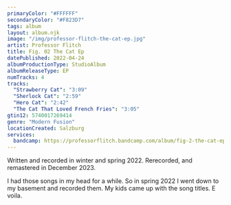 ```yaml
---
primaryColor: "#FFFFFF"
secondaryColor: "#F823D7"
tags: album
layout: album.njk
image: "/img/professor-flitch-the-cat-ep.jpg"
artist: Professor Flitch
title: Fig. 02 The Cat Ep
datePublished: 2022-04-24
albumProductionType: StudioAlbum
albumReleaseType: EP
numTracks: 4
tracks:
  "Strawberry Cat": "3:09"
  "Sherlock Cat": "2:59"
  "Hero Cat": "2:42"
  "The Cat That Loved French Fries": "3:05"
gtin12: 5740017269414
genre: "Modern Fusion"
locationCreated: Salzburg
services:
  bandcamp: https://professorflitch.bandcamp.com/album/fig-2-the-cat-ep
---
```


Written and recorded in winter and spring 2022. Rerecorded, and remastered in December 2023.

I had those songs in my head for a while. So in spring 2022 I went down to my basement and recorded them. My kids came up with the song titles. E voila.
